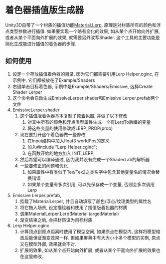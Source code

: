 # 着色器插值版生成器

Unity3D自带了一个材质的插值功能[Material.Lerp](https://docs.unity3d.com/ScriptReference/Material.Lerp.html), 原理是对材质所有的颜色和浮点类型参数进行插值. 如果要实现一个略有变化的效果, 如从某个点开始向外扩展, 或者从某个平面向外扩展的效果, 就需要另外改写Shader. 这个工具的主要功能是简化生成能进行插值的着色器的步骤.

## 如何使用

1. 设定一个存放插值着色器的目录, 因为它们都需要引用Lerp Helper.cginc, 在示例中, 它们都被放在了Example/Shaders
1. 右键单击目标着色器, 示例中是Example/Shaders/Emissive, 选择Create Shader Lerper
1. 这个命令会自动生成EmissiveLerper.shader和Emissive Lerper.prefab两个文件
1. EmissiveLerper.shader
   1. 这个插值版着色器基本复制了原着色器, 并做了以下修改
      1. 对其中所有的颜色和浮点类型属性生成一个有LerpTo后缀的变量
	  1. 将这些变量的使用修改成LERP_PROP(prop)
   1. 现在要打开这个着色器做一些修改.
      1. 在Input结构中加入float3 worldPos的定义
      1. 加入#include "Lerp Helper.cginc";
      1. 在函数开始的地方加入 INIT_LERP;
   1. 然后希望可以编译通过, 因为我并没有完成一个ShaderLab的解析器
   1. 一些要修正的问题和优化
      1. 如果属性中有类似于Tex/Tex2之类名字中包含其他变量名的情况会替换错误
	  1. 如果某个变量有多次引用, 可以先保存成一个变量, 否则会多次调用Lerp
1. Emissive Lerper.prefab, 
   1. 挂载了MaterialLerper, 并且自动填写了颜色/浮点/纹理类型的属性名
   1. 将它拖入场景, 设定描绘器和使用了插值版着色器的材质
   1. 调用MaterialLerper.Lerp(Material targetMaterial)
   1. 渐变结束之后, 会把材质设为目标材质
1. Lerp Helper.cginc
   1. 计算顶点到原点距离时使用了模型空间, 如果原点在模型内, 这样将模型缩放后能保证渐变效果一样. 但如果屏幕中有大大小小多个模型的实例, 原点又在模型外部, 效果就会不对.
   1. 扩展的效果, 如从某个点开始向外扩展, 或者从某个平面向外扩展的效果也在这里修改.
